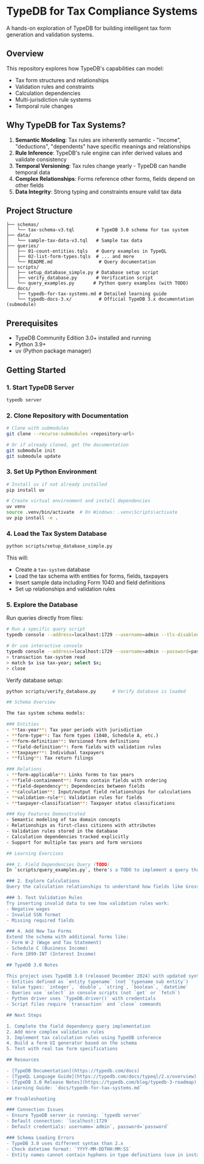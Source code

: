 # TypeDB for Tax Compliance Systems

A hands-on exploration of TypeDB for building intelligent tax form generation and validation systems.

## Overview

This repository explores how TypeDB's capabilities can model:
- Tax form structures and relationships
- Validation rules and constraints
- Calculation dependencies
- Multi-jurisdiction rule systems
- Temporal rule changes

## Why TypeDB for Tax Systems?

1. **Semantic Modeling**: Tax rules are inherently semantic - "income", "deductions", "dependents" have specific meanings and relationships
2. **Rule Inference**: TypeDB's rule engine can infer derived values and validate consistency
3. **Temporal Versioning**: Tax rules change yearly - TypeDB can handle temporal data
4. **Complex Relationships**: Forms reference other forms, fields depend on other fields
5. **Data Integrity**: Strong typing and constraints ensure valid tax data

## Project Structure

```
├── schemas/
│   └── tax-schema-v3.tql        # TypeDB 3.0 schema for tax system
├── data/
│   └── sample-tax-data-v3.tql   # Sample tax data
├── queries/
│   ├── 01-count-entities.tqls   # Query examples in TypeQL
│   ├── 02-list-form-types.tqls  # ... and more
│   └── README.md                 # Query documentation
├── scripts/
│   ├── setup_database_simple.py # Database setup script
│   ├── verify_database.py       # Verification script
│   └── query_examples.py       # Python query examples (with TODO)
└── docs/
    ├── typedb-for-tax-systems.md # Detailed learning guide
    └── typedb-docs-3.x/          # Official TypeDB 3.x documentation (submodule)
```

## Prerequisites

- TypeDB Community Edition 3.0+ installed and running
- Python 3.9+
- uv (Python package manager)

## Getting Started

### 1. Start TypeDB Server
```bash
typedb server
```

### 2. Clone Repository with Documentation
```bash
# Clone with submodules
git clone --recurse-submodules <repository-url>

# Or if already cloned, get the documentation
git submodule init
git submodule update
```

### 3. Set Up Python Environment
```bash
# Install uv if not already installed
pip install uv

# Create virtual environment and install dependencies
uv venv
source .venv/bin/activate  # On Windows: .venv\Scripts\activate
uv pip install -e .
```

### 4. Load the Tax System Database
```bash
python scripts/setup_database_simple.py
```

This will:
- Create a `tax-system` database
- Load the tax schema with entities for forms, fields, taxpayers
- Insert sample data including Form 1040 and field definitions
- Set up relationships and validation rules

### 5. Explore the Database

Run queries directly from files:
```bash
# Run a specific query script
typedb console --address=localhost:1729 --username=admin --tls-disabled --password password --script=queries/01-count-entities.tqls

# Or use interactive console
typedb console --address=localhost:1729 --username=admin --password=password --tls-disabled
> transaction tax-system read
> match $x isa tax-year; select $x;
> close
```

Verify database setup:
```bash
python scripts/verify_database.py      # Verify database is loaded

## Schema Overview

The tax system schema models:

### Entities
- **tax-year**: Tax year periods with jurisdiction
- **form-type**: Tax form types (1040, Schedule A, etc.)
- **form-definition**: Versioned form definitions
- **field-definition**: Form fields with validation rules
- **taxpayer**: Individual taxpayers
- **filing**: Tax return filings

### Relations
- **form-applicable**: Links forms to tax years
- **field-containment**: Forms contain fields with ordering
- **field-dependency**: Dependencies between fields
- **calculation**: Input/output field relationships for calculations
- **validation-rule**: Validation rules for fields
- **taxpayer-classification**: Taxpayer status classifications

### Key Features Demonstrated
- Semantic modeling of tax domain concepts
- Relationships as first-class citizens with attributes
- Validation rules stored in the database
- Calculation dependencies tracked explicitly
- Support for multiple tax years and form versions

## Learning Exercises

### 1. Field Dependencies Query (TODO)
In `scripts/query_examples.py`, there's a TODO to implement a query that finds all field dependencies. This will help you understand how TypeDB traverses relationships bidirectionally.

### 2. Explore Calculations
Query the calculation relationships to understand how fields like Gross Income are computed from input fields like W2 Wages.

### 3. Test Validation Rules
Try inserting invalid data to see how validation rules work:
- Negative wages
- Invalid SSN format
- Missing required fields

### 4. Add New Tax Forms
Extend the schema with additional forms like:
- Form W-2 (Wage and Tax Statement)
- Schedule C (Business Income)
- Form 1099-INT (Interest Income)

## TypeDB 3.0 Notes

This project uses TypeDB 3.0 (released December 2024) with updated syntax:
- Entities defined as `entity typename` (not `typename sub entity`)
- Value types: `integer`, `double`, `string`, `boolean`, `datetime`
- Queries use `select` in console scripts (not `get` or `fetch`)
- Python driver uses `TypeDB.driver()` with credentials
- Script files require `transaction` and `close` commands

## Next Steps

1. Complete the field dependency query implementation
2. Add more complex validation rules
3. Implement tax calculation rules using TypeDB inference
4. Build a form UI generator based on the schema
5. Test with real tax form specifications

## Resources

- [TypeDB Documentation](https://typedb.com/docs)
- [TypeQL Language Guide](https://typedb.com/docs/typeql/2.x/overview)
- [TypeDB 3.0 Release Notes](https://typedb.com/blog/typedb-3-roadmap)
- Learning Guide: `docs/typedb-for-tax-systems.md`

## Troubleshooting

### Connection Issues
- Ensure TypeDB server is running: `typedb server`
- Default connection: `localhost:1729`
- Default credentials: username=`admin`, password=`password`

### Schema Loading Errors
- TypeDB 3.0 uses different syntax than 2.x
- Check datetime format: `YYYY-MM-DDTHH:MM:SS`
- Entity names cannot contain hyphens in type definitions (use in instance names only)
